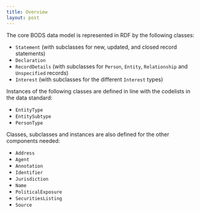 ```yaml
---
title: Overview
layout: post
---
```


The core BODS data model is represented in RDF by the following classes:

* `Statement` (with subclasses for new, updated, and closed record statements)
* `Declaration`
* `RecordDetails` (with subclasses for `Person`, `Entity`, `Relationship` and `Unspecified` records)
* `Interest` (with subclasses for the different `Interest` types)

Instances of the following classes are defined in line with the codelists in the data standard:

* `EntityType`
* `EntitySubtype`
* `PersonType`

Classes, subclasses and instances are also defined for the other components needed:

* `Address`
* `Agent`
* `Annotation`
* `Identifier`
* `Jurisdiction`
* `Name`
* `PoliticalExposure`
* `SecuritiesListing`
* `Source`
